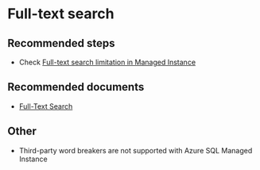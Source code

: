 <properties
	pageTitle="Features/Full-text search"
	description="Features/Full-text search"
	service="microsoft.sql"
	resource="servers"
	authors="mlandzic"
	displayOrder=""
	selfHelpType="generic"
	supportTopicIds="32594722"
	resourceTags=""
	productPesIds="16259"
	cloudEnvironments="public"
/>

# Full-text search

## **Recommended steps**
* Check [Full-text search limitation in Managed Instance](https://docs.microsoft.com/en-us/azure/sql-database/sql-database-managed-instance-transact-sql-information#full-text-semantic-search)<br>

## **Recommended documents**
* [Full-Text Search](https://docs.microsoft.com/en-us/sql/relational-databases/search/full-text-search)

## **Other**
* Third-party word breakers are not supported with Azure SQL Managed Instance